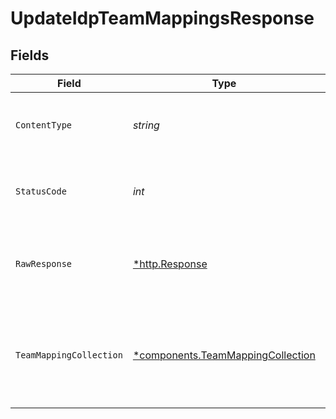 # UpdateIdpTeamMappingsResponse


## Fields

| Field                                                                                 | Type                                                                                  | Required                                                                              | Description                                                                           |
| ------------------------------------------------------------------------------------- | ------------------------------------------------------------------------------------- | ------------------------------------------------------------------------------------- | ------------------------------------------------------------------------------------- |
| `ContentType`                                                                         | *string*                                                                              | :heavy_check_mark:                                                                    | HTTP response content type for this operation                                         |
| `StatusCode`                                                                          | *int*                                                                                 | :heavy_check_mark:                                                                    | HTTP response status code for this operation                                          |
| `RawResponse`                                                                         | [*http.Response](https://pkg.go.dev/net/http#Response)                                | :heavy_check_mark:                                                                    | Raw HTTP response; suitable for custom response parsing                               |
| `TeamMappingCollection`                                                               | [*components.TeamMappingCollection](../../models/components/teammappingcollection.md) | :heavy_minus_sign:                                                                    | A paginated list response for a collection of team mappings.                          |